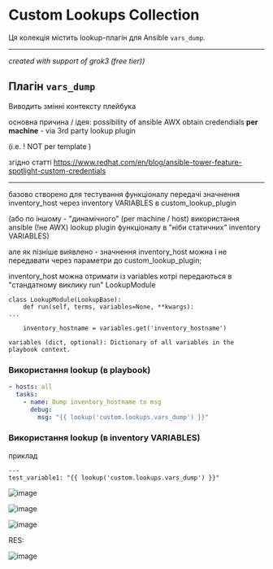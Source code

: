 # Custom Lookups Collection

Ця колекція містить lookup-плагін для Ansible `vars_dump`.

---
_created with support of grok3 (free tier))_




## Плагін `vars_dump`

Виводить змінні контексту плейбука 

основна причина / ідея:
possibility of ansible AWX obtain credendials  **per machine** - via 3rd party lookup plugin


(i.e. ! NOT per template )


згідно статті https://www.redhat.com/en/blog/ansible-tower-feature-spotlight-custom-credentials

---
базово створено для тестування функціоналу передачі значнення inventory_host через inventory VARIABLES в custom_lookup_plugin 

(або по іншому - "динамічного" (per machine / host) використання ansible (!не AWX) lookup plugin функціоналу в "ніби статичних" inventory VARIABLES) 


але як пізніше виявлено -  значнення inventory_host можна і не передавати через параметри до custom_lookup_plugin;


 inventory_host можна отримати із variables котрі передаються в "стандатному виклику run" LookupModule
```
class LookupModule(LookupBase):
    def run(self, terms, variables=None, **kwargs):
...

    inventory_hostname = variables.get('inventory_hostname')

```

`variables (dict, optional): Dictionary of all variables in the playbook context.`




### Використання lookup (в playbook)
```yaml
- hosts: all
  tasks:
    - name: Dump inventory_hostname to msg
      debug:
        msg: "{{ lookup('custom.lookups.vars_dump') }}"
```


### Використання lookup (в inventory VARIABLES)

приклад 

```
---
test_variable1: "{{ lookup('custom.lookups.vars_dump') }}"
```
![image](https://github.com/user-attachments/assets/489cf672-9520-4ac9-a60b-70121af10e75)

![image](https://github.com/user-attachments/assets/cac68dcf-51b1-4993-ac9d-89cc5e7b5bbf)

![image](https://github.com/user-attachments/assets/42c99c9c-f040-4947-9ce5-7bcb4c91f9eb)

RES:

![image](https://github.com/user-attachments/assets/94a7f5f1-a47f-4627-b376-7ca9110910f6)

